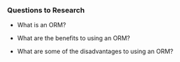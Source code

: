 ### Questions to Research

* What is an ORM?

* What are the benefits to using an ORM?

* What are some of the disadvantages to using an ORM?